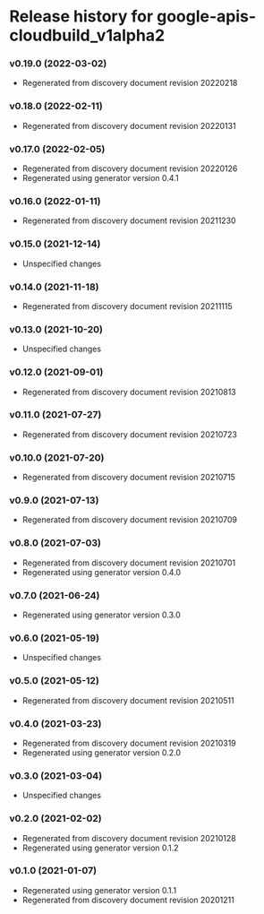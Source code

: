 # Release history for google-apis-cloudbuild_v1alpha2

### v0.19.0 (2022-03-02)

* Regenerated from discovery document revision 20220218

### v0.18.0 (2022-02-11)

* Regenerated from discovery document revision 20220131

### v0.17.0 (2022-02-05)

* Regenerated from discovery document revision 20220126
* Regenerated using generator version 0.4.1

### v0.16.0 (2022-01-11)

* Regenerated from discovery document revision 20211230

### v0.15.0 (2021-12-14)

* Unspecified changes

### v0.14.0 (2021-11-18)

* Regenerated from discovery document revision 20211115

### v0.13.0 (2021-10-20)

* Unspecified changes

### v0.12.0 (2021-09-01)

* Regenerated from discovery document revision 20210813

### v0.11.0 (2021-07-27)

* Regenerated from discovery document revision 20210723

### v0.10.0 (2021-07-20)

* Regenerated from discovery document revision 20210715

### v0.9.0 (2021-07-13)

* Regenerated from discovery document revision 20210709

### v0.8.0 (2021-07-03)

* Regenerated from discovery document revision 20210701
* Regenerated using generator version 0.4.0

### v0.7.0 (2021-06-24)

* Regenerated using generator version 0.3.0

### v0.6.0 (2021-05-19)

* Unspecified changes

### v0.5.0 (2021-05-12)

* Regenerated from discovery document revision 20210511

### v0.4.0 (2021-03-23)

* Regenerated from discovery document revision 20210319
* Regenerated using generator version 0.2.0

### v0.3.0 (2021-03-04)

* Unspecified changes

### v0.2.0 (2021-02-02)

* Regenerated from discovery document revision 20210128
* Regenerated using generator version 0.1.2

### v0.1.0 (2021-01-07)

* Regenerated using generator version 0.1.1
* Regenerated from discovery document revision 20201211

